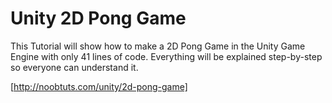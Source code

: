 # Unity 2D Pong Game
This Tutorial will show how to make a 2D Pong Game in the Unity Game Engine with only 41 lines of code. Everything will be explained step-by-step so everyone can understand it.

[http://noobtuts.com/unity/2d-pong-game]